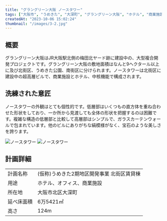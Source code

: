 ```yaml
---
title: "グラングリーン大阪 ノースタワー"
tags: ["大阪市", "うめきた", "大深町", "グラングリーン大阪", "ホテル", "商業施設", "ガラス張り", "洗練された意匠"]
createdAt: "2023-10-06 15:02:24"
thumbnail: "/images/3-2.jpg"
---
```


## 概要
グラングリーン大阪はJR大阪駅北側の梅田北ヤード跡に建設中の、大型複合開発プロジェクトです。グラングリーン大阪の敷地面積はなんと9ヘクタール以上に及び北街区、うめきた公園、南街区に分けられます。ノースタワーは北街区に建設中の超高層ビルで、商業施設とホテル、中核機能で構成されます。


## 洗練された意匠
ノースタワーの外観はとても個性的です。低層部はいくつもの直方体を重ね合わせた形状をしており、一か所から見渡しても全体の形状を把握するのは困難です。複雑な構造の低層部と比較して高層部はシンプルで、ガラスカーテンウォールで包まれています。他のビルにありがちな縞模様がなく、宝石のような美しさを誇ります。

<div class="grid grid-cols-2 gap-x-2">
	<img src="/images/3-1.jpg" alt="ノースタワー"/>
	<img src="/images/3-2.jpg" alt="ノースタワー"/>
</div>

## 計画詳細
| | |
| ---- | ----
| 計画名称 | (仮称)うめきた2期地区開発事業 北街区賃貸棟
| 用途 | ホテル、オフィス、商業施設
| 所在地 | 大阪市北区大深町
| 延べ床面積 | 6万5421㎡
| 高さ | 124m